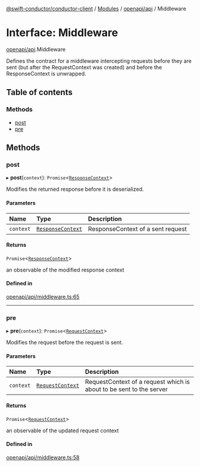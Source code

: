 [@swift-conductor/conductor-client](../README.md) / [Modules](../modules.md) / [openapi/api](../modules/openapi_api.md) / Middleware

# Interface: Middleware

[openapi/api](../modules/openapi_api.md).Middleware

Defines the contract for a middleware intercepting requests before
they are sent (but after the RequestContext was created)
and before the ResponseContext is unwrapped.

## Table of contents

### Methods

- [post](openapi_api.Middleware.md#post)
- [pre](openapi_api.Middleware.md#pre)

## Methods

### post

▸ **post**(`context`): `Promise`\<[`ResponseContext`](../classes/openapi_api.ResponseContext.md)\>

Modifies the returned response before it is deserialized.

#### Parameters

| Name | Type | Description |
| :------ | :------ | :------ |
| `context` | [`ResponseContext`](../classes/openapi_api.ResponseContext.md) | ResponseContext of a sent request |

#### Returns

`Promise`\<[`ResponseContext`](../classes/openapi_api.ResponseContext.md)\>

an observable of the modified response context

#### Defined in

[openapi/api/middleware.ts:65](https://github.com/swift-conductor/conductor-client-typescript/blob/9866b7c/openapi/api/middleware.ts#L65)

___

### pre

▸ **pre**(`context`): `Promise`\<[`RequestContext`](../classes/openapi_api.RequestContext.md)\>

Modifies the request before the request is sent.

#### Parameters

| Name | Type | Description |
| :------ | :------ | :------ |
| `context` | [`RequestContext`](../classes/openapi_api.RequestContext.md) | RequestContext of a request which is about to be sent to the server |

#### Returns

`Promise`\<[`RequestContext`](../classes/openapi_api.RequestContext.md)\>

an observable of the updated request context

#### Defined in

[openapi/api/middleware.ts:58](https://github.com/swift-conductor/conductor-client-typescript/blob/9866b7c/openapi/api/middleware.ts#L58)
